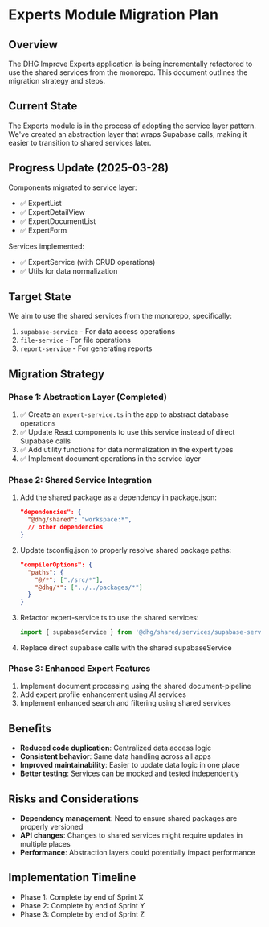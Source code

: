 # Experts Module Migration Plan

## Overview

The DHG Improve Experts application is being incrementally refactored to use the shared services from the monorepo. This document outlines the migration strategy and steps.

## Current State

The Experts module is in the process of adopting the service layer pattern. We've created an abstraction layer that wraps Supabase calls, making it easier to transition to shared services later.

## Progress Update (2025-03-28)

Components migrated to service layer:
- ✅ ExpertList
- ✅ ExpertDetailView
- ✅ ExpertDocumentList
- ✅ ExpertForm

Services implemented:
- ✅ ExpertService (with CRUD operations)
- ✅ Utils for data normalization

## Target State

We aim to use the shared services from the monorepo, specifically:

1. `supabase-service` - For data access operations
2. `file-service` - For file operations
3. `report-service` - For generating reports

## Migration Strategy

### Phase 1: Abstraction Layer (Completed)

1. ✅ Create an `expert-service.ts` in the app to abstract database operations
2. ✅ Update React components to use this service instead of direct Supabase calls
3. ✅ Add utility functions for data normalization in the expert types
4. ✅ Implement document operations in the service layer

### Phase 2: Shared Service Integration

1. Add the shared package as a dependency in package.json:
   ```json
   "dependencies": {
     "@dhg/shared": "workspace:*",
     // other dependencies
   }
   ```

2. Update tsconfig.json to properly resolve shared package paths:
   ```json
   "compilerOptions": {
     "paths": {
       "@/*": ["./src/*"],
       "@dhg/*": ["../../packages/*"]
     }
   }
   ```

3. Refactor expert-service.ts to use the shared services:
   ```typescript
   import { supabaseService } from '@dhg/shared/services/supabase-service';
   ```

4. Replace direct supabase calls with the shared supabaseService

### Phase 3: Enhanced Expert Features

1. Implement document processing using the shared document-pipeline
2. Add expert profile enhancement using AI services
3. Implement enhanced search and filtering using shared services

## Benefits

- **Reduced code duplication**: Centralized data access logic
- **Consistent behavior**: Same data handling across all apps
- **Improved maintainability**: Easier to update data logic in one place
- **Better testing**: Services can be mocked and tested independently

## Risks and Considerations

- **Dependency management**: Need to ensure shared packages are properly versioned
- **API changes**: Changes to shared services might require updates in multiple places
- **Performance**: Abstraction layers could potentially impact performance

## Implementation Timeline

- Phase 1: Complete by end of Sprint X
- Phase 2: Complete by end of Sprint Y
- Phase 3: Complete by end of Sprint Z